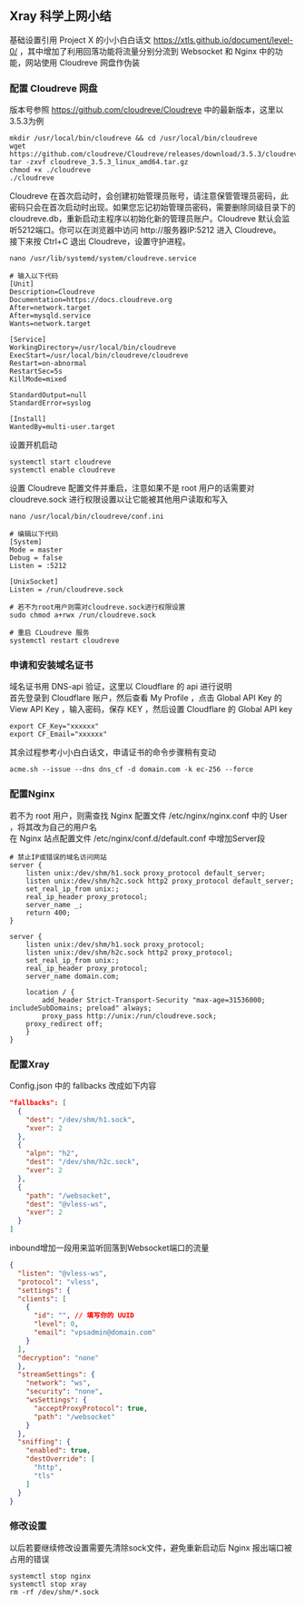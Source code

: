 Xray 科学上网小结
-
基础设置引用 Project X 的小小白白话文 https://xtls.github.io/document/level-0/ ，其中增加了利用回落功能将流量分别分流到 Websocket 和 Nginx 中的功能，网站使用 Cloudreve 网盘作伪装  
### 配置 Cloudreve 网盘
版本号参照 https://github.com/cloudreve/Cloudreve 中的最新版本，这里以3.5.3为例  
```shell
mkdir /usr/local/bin/cloudreve && cd /usr/local/bin/cloudreve
wget https://github.com/cloudreve/Cloudreve/releases/download/3.5.3/cloudreve_3.5.3_linux_amd64.tar.gz
tar -zxvf cloudreve_3.5.3_linux_amd64.tar.gz
chmod +x ./cloudreve
./cloudreve
```
Cloudreve 在首次启动时，会创建初始管理员账号，请注意保管管理员密码，此密码只会在首次启动时出现。如果您忘记初始管理员密码，需要删除同级目录下的 cloudreve.db，重新启动主程序以初始化新的管理员账户。Cloudreve 默认会监听5212端口。你可以在浏览器中访问 http://服务器IP:5212 进入 Cloudreve。  
接下来按 Ctrl+C 退出 Cloudreve，设置守护进程。  
```shell
nano /usr/lib/systemd/system/cloudreve.service

# 输入以下代码
[Unit]
Description=Cloudreve
Documentation=https://docs.cloudreve.org
After=network.target
After=mysqld.service
Wants=network.target

[Service]
WorkingDirectory=/usr/local/bin/cloudreve
ExecStart=/usr/local/bin/cloudreve/cloudreve
Restart=on-abnormal
RestartSec=5s
KillMode=mixed

StandardOutput=null
StandardError=syslog

[Install]
WantedBy=multi-user.target
```
设置开机启动
```shell
systemctl start cloudreve
systemctl enable cloudreve
```
设置 Cloudreve 配置文件并重启，注意如果不是 root 用户的话需要对 cloudreve.sock 进行权限设置以让它能被其他用户读取和写入
```shell
nano /usr/local/bin/cloudreve/conf.ini

# 编辑以下代码
[System]
Mode = master
Debug = false
Listen = :5212

[UnixSocket]
Listen = /run/cloudreve.sock

# 若不为root用户则需对cloudreve.sock进行权限设置
sudo chmod a+rwx /run/cloudreve.sock

# 重启 CLoudreve 服务
systemctl restart cloudreve
```
### 申请和安装域名证书
域名证书用 DNS-api 验证，这里以 Cloudflare 的 api 进行说明  
首先登录到 Cloudflare 账户，然后查看 My Profile ，点击 Global API Key 的 View API Key ，输入密码，保存 KEY ，然后设置 Cloudflare 的 Global API key  
```shell
export CF_Key="xxxxxx"
export CF_Email="xxxxxx"
```
其余过程参考小小白白话文，申请证书的命令步骤稍有变动
```shell
acme.sh --issue --dns dns_cf -d domain.com -k ec-256 --force
```
### 配置Nginx
若不为 root 用户，则需查找 Nginx 配置文件 /etc/nginx/nginx.conf 中的 User ，将其改为自己的用户名  
在 Nginx 站点配置文件 /etc/nginx/conf.d/default.conf 中增加Server段
```shell
# 禁止IP或错误的域名访问网站
server {
    listen unix:/dev/shm/h1.sock proxy_protocol default_server;
    listen unix:/dev/shm/h2c.sock http2 proxy_protocol default_server;
    set_real_ip_from unix:;
    real_ip_header proxy_protocol;
    server_name _;
    return 400;
}

server {
    listen unix:/dev/shm/h1.sock proxy_protocol;
    listen unix:/dev/shm/h2c.sock http2 proxy_protocol;
    set_real_ip_from unix:;
    real_ip_header proxy_protocol;
    server_name domain.com;

    location / {
        add_header Strict-Transport-Security "max-age=31536000; includeSubDomains; preload" always;
        proxy_pass http://unix:/run/cloudreve.sock;
	proxy_redirect off;
    }
}
```
### 配置Xray
Config.json 中的 fallbacks 改成如下内容
```json
"fallbacks": [
  {
    "dest": "/dev/shm/h1.sock",
    "xver": 2
  },
  {
    "alpn": "h2",
    "dest": "/dev/shm/h2c.sock",
    "xver": 2
  },
  {
    "path": "/websocket",
    "dest": "@vless-ws",
    "xver": 2
  }
]
```
inbound增加一段用来监听回落到Websocket端口的流量
```json
{
  "listen": "@vless-ws",
  "protocol": "vless",
  "settings": {
  "clients": [
    {
      "id": "", // 填写你的 UUID
      "level": 0,
      "email": "vpsadmin@domain.com"
    }
  ],
  "decryption": "none"
  },
  "streamSettings": {
    "network": "ws",
    "security": "none",
    "wsSettings": {
      "acceptProxyProtocol": true,
      "path": "/websocket"
    }
  },
  "sniffing": {
    "enabled": true,
    "destOverride": [
      "http",
      "tls"
    ]
  }
}
```
### 修改设置
以后若要继续修改设置需要先清除sock文件，避免重新启动后 Nginx 报出端口被占用的错误
```shell
systemctl stop nginx
systemctl stop xray
rm -rf /dev/shm/*.sock
```
